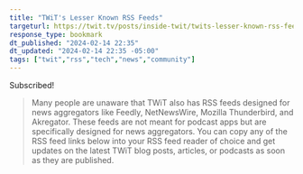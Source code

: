 ```yaml
---
title: "TWiT's Lesser Known RSS Feeds"
targeturl: https://twit.tv/posts/inside-twit/twits-lesser-known-rss-feeds
response_type: bookmark
dt_published: "2024-02-14 22:35"
dt_updated: "2024-02-14 22:35 -05:00"
tags: ["twit","rss","tech","news","community"]
---
```


Subscribed!

> Many people are unaware that TWiT also has RSS feeds designed for news aggregators like Feedly, NetNewsWire, Mozilla Thunderbird, and Akregator. These feeds are not meant for podcast apps but are specifically designed for news aggregators. You can copy any of the RSS feed links below into your RSS feed reader of choice and get updates on the latest TWiT blog posts, articles, or podcasts as soon as they are published.
